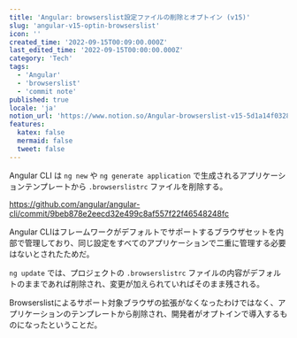 ```yaml
---
title: 'Angular: browserslist設定ファイルの削除とオプトイン (v15)'
slug: 'angular-v15-optin-browserslist'
icon: ''
created_time: '2022-09-15T00:09:00.000Z'
last_edited_time: '2022-09-15T00:00:00.000Z'
category: 'Tech'
tags:
  - 'Angular'
  - 'browserslist'
  - 'commit note'
published: true
locale: 'ja'
notion_url: 'https://www.notion.so/Angular-browserslist-v15-5d1a14f0328a4165a2e580e75aefe9ec'
features:
  katex: false
  mermaid: false
  tweet: false
---
```


Angular CLI は `ng new` や `ng generate application` で生成されるアプリケーションテンプレートから `.browserslistrc` ファイルを削除する。

https://github.com/angular/angular-cli/commit/9beb878e2eecd32e499c8af557f22f46548248fc

Angular CLIはフレームワークがデフォルトでサポートするブラウザセットを内部で管理しており、同じ設定をすべてのアプリケーションで二重に管理する必要はないとされたためだ。

`ng update` では、プロジェクトの `.browserslistrc` ファイルの内容がデフォルトのままであれば削除され、変更が加えられていればそのまま残される。

Browserslistによるサポート対象ブラウザの拡張がなくなったわけではなく、アプリケーションのテンプレートから削除され、開発者がオプトインで導入するものになったということだ。
